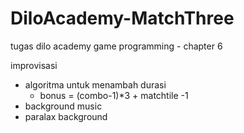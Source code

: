 # DiloAcademy-MatchThree
tugas dilo academy game programming - chapter 6

improvisasi
- algoritma untuk menambah durasi
  - bonus = (combo-1)*3 + matchtile -1
- background music
- paralax background
